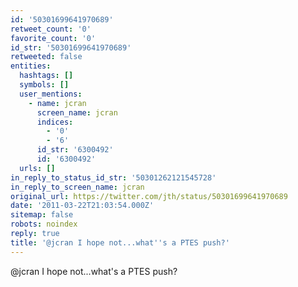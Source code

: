 ```yaml
---
id: '50301699641970689'
retweet_count: '0'
favorite_count: '0'
id_str: '50301699641970689'
retweeted: false
entities:
  hashtags: []
  symbols: []
  user_mentions:
    - name: jcran
      screen_name: jcran
      indices:
        - '0'
        - '6'
      id_str: '6300492'
      id: '6300492'
  urls: []
in_reply_to_status_id_str: '50301262121545728'
in_reply_to_screen_name: jcran
original_url: https://twitter.com/jth/status/50301699641970689
date: '2011-03-22T21:03:54.000Z'
sitemap: false
robots: noindex
reply: true
title: '@jcran I hope not...what''s a PTES push?'
---
```


@jcran I hope not...what's a PTES push?